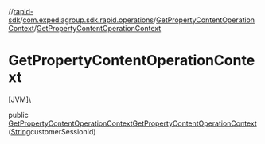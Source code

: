 //[rapid-sdk](../../../index.md)/[com.expediagroup.sdk.rapid.operations](../index.md)/[GetPropertyContentOperationContext](index.md)/[GetPropertyContentOperationContext](-get-property-content-operation-context.md)

# GetPropertyContentOperationContext

[JVM]\

public [GetPropertyContentOperationContext](index.md)[GetPropertyContentOperationContext](-get-property-content-operation-context.md)([String](https://docs.oracle.com/javase/8/docs/api/java/lang/String.html)customerSessionId)
